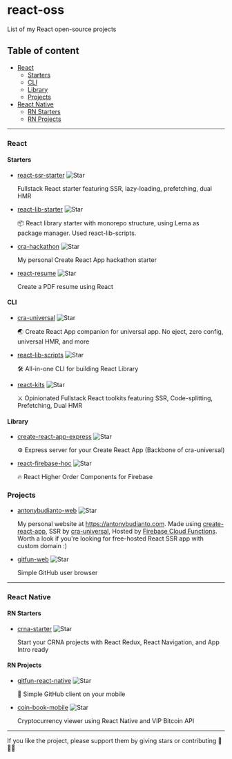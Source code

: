 # react-oss
List of my React open-source projects

## Table of content
- [React](#react)
  - [Starters](#starters)
  - [CLI](#cli)
  - [Library](#library)
  - [Projects](#projects)
- [React Native](#react-native)
  - [RN Starters](#rn-starters)
  - [RN Projects](#rn-projects)

___

### React

#### Starters
- [react-ssr-starter](https://github.com/antonybudianto/react-ssr-starter) ![Star](https://img.shields.io/github/stars/antonybudianto/react-ssr-starter.svg?style=social&label=Star)
 
  Fullstack React starter featuring SSR, lazy-loading, prefetching, dual HMR
  
- [react-lib-starter](https://github.com/antonybudianto/react-lib-starter) ![Star](https://img.shields.io/github/stars/antonybudianto/react-lib-starter.svg?style=social&label=Star)
 
  📦 React library starter with monorepo structure, using Lerna as package manager. Used react-lib-scripts.

- [cra-hackathon](https://github.com/antonybudianto/cra-hackathon) ![Star](https://img.shields.io/github/stars/antonybudianto/cra-hackathon.svg?style=social&label=Star)
  
  My personal Create React App hackathon starter
  
- [react-resume](https://github.com/antonybudianto/react-resume) ![Star](https://img.shields.io/github/stars/antonybudianto/react-resume.svg?style=social&label=Star)
  
  Create a PDF resume using React


#### CLI
- [cra-universal](https://github.com/antonybudianto/cra-universal) ![Star](https://img.shields.io/github/stars/antonybudianto/cra-universal.svg?style=social&label=Star)

  🌏 Create React App companion for universal app. No eject, zero config, universal HMR, and more
  
- [react-lib-scripts](https://github.com/antonybudianto/react-lib-scripts) ![Star](https://img.shields.io/github/stars/antonybudianto/react-lib-scripts.svg?style=social&label=Star)
  
  🛠️ All-in-one CLI for building React Library

- [react-kits](https://github.com/antonybudianto/react-kits) ![Star](https://img.shields.io/github/stars/antonybudianto/react-kits.svg?style=social&label=Star)
   
  ⚔️ Opinionated Fullstack React toolkits featuring SSR, Code-splitting, Prefetching, Dual HMR
  
#### Library
- [create-react-app-express](https://github.com/antonybudianto/create-react-app-express) ![Star](https://img.shields.io/github/stars/antonybudianto/create-react-app-express.svg?style=social&label=Star)

  ⚙️ Express server for your Create React App (Backbone of cra-universal)
  
- [react-firebase-hoc](https://github.com/antonybudianto/react-firebase-hoc) ![Star](https://img.shields.io/github/stars/antonybudianto/react-firebase-hoc.svg?style=social&label=Star)

  🔥 React Higher Order Components for Firebase


### Projects
- [antonybudianto-web](https://github.com/antonybudianto/antonybudianto-web) ![Star](https://img.shields.io/github/stars/antonybudianto/antonybudianto-web.svg?style=social&label=Star)
  
  My personal website at https://antonybudianto.com. Made using [create-react-app](https://github.com/facebook/create-react-app), SSR by [cra-universal](https://github.com/antonybudianto/cra-universal), Hosted by [Firebase Cloud Functions](https://firebase.google.com/docs/functions/). Worth a look if you're looking for free-hosted React SSR app with custom domain :)
  
- [gitfun-web](https://github.com/antonybudianto/gitfun-web) ![Star](https://img.shields.io/github/stars/antonybudianto/gitfun-web.svg?style=social&label=Star)

  Simple GitHub user browser

___

### React Native

#### RN Starters
- [crna-starter](https://github.com/antonybudianto/crna-starter) ![Star](https://img.shields.io/github/stars/antonybudianto/crna-starter.svg?style=social&label=Star)
  
  Start your CRNA projects with React Redux, React Navigation, and App Intro ready
  
#### RN Projects
- [gitfun-react-native](https://github.com/antonybudianto/gitfun-react-native) ![Star](https://img.shields.io/github/stars/antonybudianto/gitfun-react-native.svg?style=social&label=Star)

  👨‍ Simple GitHub client on your mobile
  
- [coin-book-mobile](https://github.com/antonybudianto/coin-book-mobile) ![Star](https://img.shields.io/github/stars/antonybudianto/coin-book-mobile.svg?style=social&label=Star)

  Cryptocurrency viewer using React Native and VIP Bitcoin API


___

If you like the project, please support them by giving stars or contributing 🎉🎉🎉
